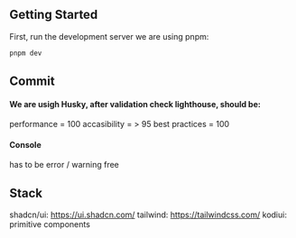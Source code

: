 ## Getting Started

First, run the development server we are using pnpm:

```bash
pnpm dev
```

## Commit

#### We are usigh Husky, after validation check lighthouse, should be:

performance = 100
accasibility = > 95
best practices = 100

#### Console

has to be error / warning free

## Stack

shadcn/ui: https://ui.shadcn.com/
tailwind: https://tailwindcss.com/
kodiui: primitive components
